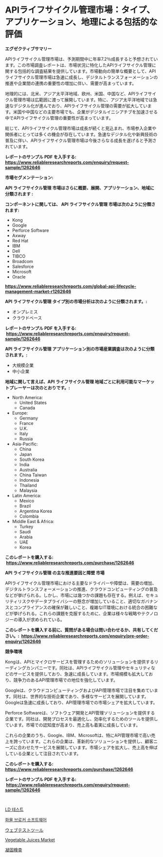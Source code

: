 <p><h1>APIライフサイクル管理市場：タイプ、アプリケーション、地理による包括的な評価</h1></p><p><strong>エグゼクティブサマリー</strong></p>
<p><p>APIライフサイクル管理市場は、予測期間中に年率7.2％成長すると予想されています。この市場調査レポートは、市場状況に特化したAPIライフサイクル管理に関する包括的な調査結果を提供しています。市場動向の簡単な概要として、APIライフサイクル管理市場は急速に成長し、デジタルトランスフォーメーションの推進や企業間の連携の重要性の増加に伴い、需要が高まっています。</p><p>地理的には、北米、アジア太平洋地域、欧州、米国、中国など、APIライフサイクル管理市場は広範囲に渡って展開しています。特に、アジア太平洋地域では急速なデジタル化が進んでおり、APIライフサイクル管理の需要が拡大しています。米国や中国などの主要市場でも、企業がデジタルイニシアチブを加速させる中でAPIライフサイクル管理の重要性が高まっています。</p><p>総じて、APIライフサイクル管理市場は成長が続くと見込まれ、市場参入企業や関係者にとっては多くの機会が存在しています。急速なデジタル化や新興技術の普及に伴い、APIライフサイクル管理市場は今後さらなる成長を遂げると予測されています。</p></p>
<p><strong>レポートのサンプル PDF を入手する: <a href="https://www.reliableresearchreports.com/enquiry/request-sample/1262646">https://www.reliableresearchreports.com/enquiry/request-sample/1262646</a></strong></p>
<p><strong>市場セグメンテーション:</strong></p>
<p><strong> API ライフサイクル管理 市場はさらに概要、展開、アプリケーション、地域に分類されます :</strong></p>
<p><strong>コンポーネントに関しては、 API ライフサイクル管理 市場は次のように分類されます: &nbsp;</strong></p>
<p><ul><li>Kong</li><li>Google</li><li>Perforce Software</li><li>Axway</li><li>Red Hat</li><li>IBM</li><li>Dell</li><li>TIBCO</li><li>Broadcom</li><li>Salesforce</li><li>Microsoft</li><li>Oracle</li></ul></p>
<p><strong><a href="https://www.reliableresearchreports.com/global-api-lifecycle-management-market-r1262646">https://www.reliableresearchreports.com/global-api-lifecycle-management-market-r1262646</a></strong></p>
<p><strong> API ライフサイクル管理 タイプ別の市場分析は次のように分類されます。:</strong></p>
<p><ul><li>オンプレミス</li><li>クラウドベース</li></ul></p>
<p><strong>レポートのサンプル PDF を入手する: &nbsp;<a href="https://www.reliableresearchreports.com/enquiry/request-sample/1262646">https://www.reliableresearchreports.com/enquiry/request-sample/1262646</a></strong></p>
<p><strong> API ライフサイクル管理 アプリケーション別の市場産業調査は次のように分類されます。:</strong></p>
<p><ul><li>大規模企業</li><li>中小企業</li></ul></p>
<p><strong>地域に関して言えば、API ライフサイクル管理 地域ごとに利用可能なマーケットプレーヤーは次のとおりです。:</strong></p>
<p><ul>
    <li>
        North America:
        <ul>
            <li>United States</li>
            <li>Canada</li>
        </ul>
    </li>
    <li>
        Europe:
        <ul>
            <li>Germany</li>
            <li>France</li>
            <li>U.K.</li>
            <li>Italy</li>
            <li>Russia</li>
        </ul>
    </li>
    <li>
        Asia-Pacific:
        <ul>
            <li>China</li>
            <li>Japan</li>
            <li>South Korea</li>
            <li>India</li>
            <li>Australia</li>
            <li>China Taiwan</li>
            <li>Indonesia</li>
            <li>Thailand</li>
            <li>Malaysia</li>
        </ul>
    </li>
    <li>
        Latin America:
        <ul>
            <li>Mexico</li>
            <li>Brazil</li>
            <li>Argentina Korea</li>
            <li>Colombia</li>
        </ul>
    </li>
    <li>
        Middle East & Africa:
        <ul>
            <li>Turkey</li>
            <li>Saudi</li>
            <li>Arabia</li>
            <li>UAE</li>
            <li>Korea</li>
        </ul>
    </li>
    </ul></p>
<p><strong>このレポートを購入する: &nbsp;<a href="https://www.reliableresearchreports.com/purchase/1262646">https://www.reliableresearchreports.com/purchase/1262646</a></strong></p>
<p><strong>API ライフサイクル管理 の主な推進要因と障壁 市場</strong></p>
<p><p>APIライフサイクル管理市場における主要なドライバーや障壁は、需要の増加、デジタルトランスフォーメーションの推進、クラウドコンピューティングの普及などが挙げられる。しかし、市場には幾つかの課題も存在する。例えば、セキュリティリスクやデータプライバシーの懸念が増加していること、適切なガバナンスとコンプライアンスの確保が難しいこと、複雑なIT環境における統合の困難などが挙げられる。これらの課題を克服するために、企業は様々な戦略やテクノロジーの導入が求められている。</p></p>
<p><strong>このレポートを購入する前に、質問がある場合は問い合わせるか、共有してください。:&nbsp; <a href="https://www.reliableresearchreports.com/enquiry/pre-order-enquiry/1262646">https://www.reliableresearchreports.com/enquiry/pre-order-enquiry/1262646</a></strong></p>
<p><strong>競争環境</strong></p>
<p><p>Kongは、APIとマイクロサービスを管理するためのソリューションを提供するリーディングカンパニーです。同社は、APIライフサイクル管理やセキュリティなどのサービスを提供しており、急速に成長しています。市場規模も拡大しており、競争力のあるAPI管理市場での地位を強化しています。</p><p>Googleは、クラウドコンピューティングおよびAPI管理市場で注目を集めています。同社は、世界的な技術企業であり、多様なサービスを展開しています。Googleは急速に成長しており、API管理市場での市場シェアを拡大しています。</p><p>Perforce Softwareは、ソフトウェア開発とAPI管理ソリューションを提供する企業です。同社は、開発プロセスを最適化し、効率化するためのツールを提供しています。市場での認知度が高まり、売上高も着実に成長しています。</p><p>これらの企業のうち、Google、IBM、Microsoftは、特にAPI管理市場で高い売上を誇っています。これらの企業は、革新的なソリューションを提供し、顧客ニーズに合わせたサービスを展開しています。市場シェアを拡大し、売上高を伸ばしている企業として注目されています。</p></p>
<p><strong>このレポートを購入する: &nbsp; <a href="https://www.reliableresearchreports.com/purchase/1262646">https://www.reliableresearchreports.com/purchase/1262646</a></strong></p>
<p><strong>レポートのサンプル PDF を入手する: &nbsp;<a href="https://www.reliableresearchreports.com/enquiry/request-sample/1262646">https://www.reliableresearchreports.com/enquiry/request-sample/1262646</a></strong><strong></strong></p>
<p>&nbsp;</p>
<p><p><a href="https://medium.com/@dinty11332244/ld-%ED%85%8C%EC%8A%A4%ED%8A%B8-%EC%8B%9C%EC%9E%A5-%EB%B6%84%EC%84%9D-cagr-%EC%8B%9C%EC%9E%A5-%EC%84%B8%EB%B6%84%ED%99%94-%EB%B0%8F-%EA%B8%80%EB%A1%9C%EB%B2%8C-%EC%82%B0%EC%97%85-%EA%B0%9C%EC%9A%94-f465b6ce9551">LD 테스트</a></p><p><a href="https://medium.com/@marchall15/%ED%99%94%EB%AC%BC-%EC%A4%91%EA%B0%9C%EC%82%AC-%EC%86%8C%ED%94%84%ED%8A%B8%EC%9B%A8%EC%96%B4-%EC%8B%9C%EC%9E%A5-%EB%8F%99%ED%96%A5-%EB%B0%8F-%EC%8B%9C%EC%9E%A5-%EB%B6%84%EC%84%9D%EC%9D%80-2024%EB%85%84%EB%B6%80%ED%84%B0-2031%EB%85%84%EA%B9%8C%EC%A7%80-%EC%98%88%EC%B8%A1%EB%90%A9%EB%8B%88%EB%8B%A4-e43c27be816d">화물 브로커 소프트웨어</a></p><p><a href="https://github.com/JacksonWiza1924/Market-Research-Report-List-1/blob/main/586629518933.md">ウェブテストツール</a></p><p><a href="https://github.com/Sherrillcrooksxa8i18ucf2m/Market-Research-Report-List-1/blob/main/vegetable-juices-market.md">Vegetable Juices Market</a></p><p><a href="https://medium.com/@rylanaufman56456/%E5%87%9D%E5%9B%BA%E6%A4%9C%E6%9F%BB%E5%B8%82%E5%A0%B4%E8%A6%8F%E6%A8%A1-%E5%B8%82%E5%A0%B4%E8%A6%8B%E9%80%9A%E3%81%97%E3%81%A8%E5%B8%82%E5%A0%B4%E4%BA%88%E6%B8%AC-2024%E5%B9%B4%E3%81%8B%E3%82%892031%E5%B9%B4%E3%81%BE%E3%81%A7-b751768d6e1f">凝固検査</a></p></p>
